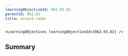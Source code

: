 ```yaml
---
learningObjectiveId: 062.03.02
parentId: 062.03
title: Ground radar
---
```


```tsx eval
<LearningOBjectives learningObjectiveId={062.03.02} />
```

## Summary
